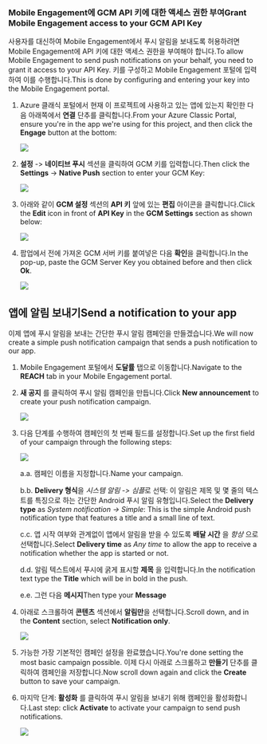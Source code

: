 ### <a name="grant-mobile-engagement-access-to-your-gcm-api-key"></a><span data-ttu-id="d2519-101">Mobile Engagement에 GCM API 키에 대한 액세스 권한 부여</span><span class="sxs-lookup"><span data-stu-id="d2519-101">Grant Mobile Engagement access to your GCM API Key</span></span>
<span data-ttu-id="d2519-102">사용자를 대신하여 Mobile Engagement에서 푸시 알림을 보내도록 허용하려면 Mobile Engagement에 API 키에 대한 액세스 권한을 부여해야 합니다.</span><span class="sxs-lookup"><span data-stu-id="d2519-102">To allow Mobile Engagement to send push notifications on your behalf, you need to grant it access to your API Key.</span></span> <span data-ttu-id="d2519-103">키를 구성하고 Mobile Engagement 포털에 입력하여 이를 수행합니다.</span><span class="sxs-lookup"><span data-stu-id="d2519-103">This is done by configuring and entering your key into the Mobile Engagement portal.</span></span>

1. <span data-ttu-id="d2519-104">Azure 클래식 포털에서 현재 이 프로젝트에 사용하고 있는 앱에 있는지 확인한 다음 아래쪽에서 **연결** 단추를 클릭합니다.</span><span class="sxs-lookup"><span data-stu-id="d2519-104">From your Azure Classic Portal, ensure you're in the app we're using for this project, and then click the **Engage** button at the bottom:</span></span>
   
    ![](./media/mobile-engagement-android-send-push/engage-button.png)
2. <span data-ttu-id="d2519-105">**설정** -> **네이티브 푸시** 섹션을 클릭하여 GCM 키를 입력합니다.</span><span class="sxs-lookup"><span data-stu-id="d2519-105">Then click the **Settings** -> **Native Push** section to enter your GCM Key:</span></span>
   
    ![](./media/mobile-engagement-android-send-push/engagement-portal.png)
3. <span data-ttu-id="d2519-106">아래와 같이 **GCM 설정** 섹션의 **API 키** 앞에 있는 **편집** 아이콘을 클릭합니다.</span><span class="sxs-lookup"><span data-stu-id="d2519-106">Click the **Edit** icon in front of **API Key** in the **GCM Settings** section as shown below:</span></span>
   
    ![](./media/mobile-engagement-android-send-push/native-push-settings.png)
4. <span data-ttu-id="d2519-107">팝업에서 전에 가져온 GCM 서버 키를 붙여넣은 다음 **확인**을 클릭합니다.</span><span class="sxs-lookup"><span data-stu-id="d2519-107">In the pop-up, paste the GCM Server Key you obtained before and then click **Ok**.</span></span>
   
    ![](./media/mobile-engagement-android-send-push/api-key.png)

## <span data-ttu-id="d2519-108"><a id="send"></a>앱에 알림 보내기</span><span class="sxs-lookup"><span data-stu-id="d2519-108"><a id="send"></a>Send a notification to your app</span></span>
<span data-ttu-id="d2519-109">이제 앱에 푸시 알림을 보내는 간단한 푸시 알림 캠페인을 만들겠습니다.</span><span class="sxs-lookup"><span data-stu-id="d2519-109">We will now create a simple push notification campaign that sends a push notification to our app.</span></span>

1. <span data-ttu-id="d2519-110">Mobile Engagement 포털에서 **도달률** 탭으로 이동합니다.</span><span class="sxs-lookup"><span data-stu-id="d2519-110">Navigate to the **REACH** tab in your Mobile Engagement portal.</span></span>
2. <span data-ttu-id="d2519-111">**새 공지** 를 클릭하여 푸시 알림 캠페인을 만듭니다.</span><span class="sxs-lookup"><span data-stu-id="d2519-111">Click **New announcement** to create your push notification campaign.</span></span>
   
    ![](./media/mobile-engagement-android-send-push/new-announcement.png)
3. <span data-ttu-id="d2519-112">다음 단계를 수행하여 캠페인의 첫 번째 필드를 설정합니다.</span><span class="sxs-lookup"><span data-stu-id="d2519-112">Set up the first field of your campaign through the following steps:</span></span>
   
    ![](./media/mobile-engagement-android-send-push/campaign-first-params.png)
   
    <span data-ttu-id="d2519-113">a.</span><span class="sxs-lookup"><span data-stu-id="d2519-113">a.</span></span> <span data-ttu-id="d2519-114">캠페인 이름을 지정합니다.</span><span class="sxs-lookup"><span data-stu-id="d2519-114">Name your campaign.</span></span>
   
    <span data-ttu-id="d2519-115">b.</span><span class="sxs-lookup"><span data-stu-id="d2519-115">b.</span></span> <span data-ttu-id="d2519-116">**Delivery 형식**을 *시스템 알림 -> 심플*로 선택: 이 알림은 제목 및 몇 줄의 텍스트를 특징으로 하는 간단한 Android 푸시 알림 유형입니다.</span><span class="sxs-lookup"><span data-stu-id="d2519-116">Select the **Delivery type** as *System notification -> Simple*: This is the simple Android push notification type that features a title and a small line of text.</span></span>
   
    <span data-ttu-id="d2519-117">c.</span><span class="sxs-lookup"><span data-stu-id="d2519-117">c.</span></span> <span data-ttu-id="d2519-118">앱 시작 여부와 관계없이 앱에서 알림을 받을 수 있도록 **배달 시간** 을 *항상* 으로 선택합니다.</span><span class="sxs-lookup"><span data-stu-id="d2519-118">Select **Delivery time** as *Any time* to allow the app to receive a notification whether the app is started or not.</span></span>
   
    <span data-ttu-id="d2519-119">d.</span><span class="sxs-lookup"><span data-stu-id="d2519-119">d.</span></span> <span data-ttu-id="d2519-120">알림 텍스트에서 푸시에 굵게 표시할 **제목** 을 입력합니다.</span><span class="sxs-lookup"><span data-stu-id="d2519-120">In the notification text type the **Title** which will be in bold in the push.</span></span>
   
    <span data-ttu-id="d2519-121">e.</span><span class="sxs-lookup"><span data-stu-id="d2519-121">e.</span></span> <span data-ttu-id="d2519-122">그런 다음 **메시지**</span><span class="sxs-lookup"><span data-stu-id="d2519-122">Then type your **Message**</span></span>
4. <span data-ttu-id="d2519-123">아래로 스크롤하여 **콘텐츠** 섹션에서 **알림만**을 선택합니다.</span><span class="sxs-lookup"><span data-stu-id="d2519-123">Scroll down, and in the **Content** section, select **Notification only**.</span></span>
   
    ![](./media/mobile-engagement-android-send-push/campaign-content.png)
5. <span data-ttu-id="d2519-124">가능한 가장 기본적인 캠페인 설정을 완료했습니다.</span><span class="sxs-lookup"><span data-stu-id="d2519-124">You're done setting the most basic campaign possible.</span></span> <span data-ttu-id="d2519-125">이제 다시 아래로 스크롤하고 **만들기** 단추를 클릭하여 캠페인을 저장합니다.</span><span class="sxs-lookup"><span data-stu-id="d2519-125">Now scroll down again and click the **Create** button to save your campaign.</span></span>
6. <span data-ttu-id="d2519-126">마지막 단계: **활성화** 를 클릭하여 푸시 알림을 보내기 위해 캠페인을 활성화합니다.</span><span class="sxs-lookup"><span data-stu-id="d2519-126">Last step: click **Activate** to activate your campaign to send push notifications.</span></span>
   
    ![](./media/mobile-engagement-android-send-push/campaign-activate.png)

